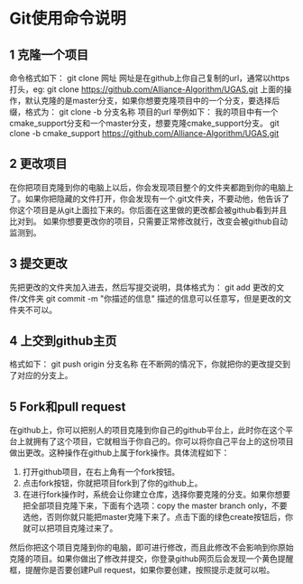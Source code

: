 # Git使用命令说明

## 1 克隆一个项目
命令格式如下：
	git clone 网址
网址是在github上你自己复制的url，通常以https打头，eg:
	git clone https://github.com/Alliance-Algorithm/UGAS.git
上面的操作，默认克隆的是master分支，如果你想要克隆项目中的一个分支，要选择后缀，格式为：
	git clone -b 分支名称 项目的url
举例如下：
我的项目中有一个cmake_support分支和一个master分支，想要克隆cmake_support分支。
	git clone -b cmake_support https://github.com/Alliance-Algorithm/UGAS.git

## 2 更改项目
在你把项目克隆到你的电脑上以后，你会发现项目整个的文件夹都跑到你的电脑上了。如果你把隐藏的文件打开，你会发现有一个.git文件夹，不要动他，他告诉了你这个项目是从git上面拉下来的。你后面在这里做的更改都会被github看到并且比对到。
如果你想要更改你的项目，只需要正常修改就行，改变会被github自动监测到。

## 3 提交更改
先把更改的文件夹加入进去，然后写提交说明，具体格式为：
	git add 更改的文件/文件夹
	git commit -m "你描述的信息"
描述的信息可以任意写，但是更改的文件夹不可以。

## 4 上交到github主页
格式如下：
	git	push origin 分支名称
在不断网的情况下，你就把你的更改提交到了对应的分支上。

## 5 Fork和pull request
在github上，你可以把别人的项目克隆到你自己的github平台上，此时你在这个平台上就拥有了这个项目，它就相当于你自己的。你可以将你自己平台上的这份项目做出更改。这种操作在github上属于fork操作。具体流程如下：

<ol>
<li> 打开github项目，在右上角有一个fork按钮。
<li> 点击fork按钮，你就把项目fork到了你的github上。
<li> 在进行fork操作时，系统会让你建立仓库，选择你要克隆的分支。如果你想要把全部项目克隆下来，下面有个选项：copy the master branch only，不要选他，否则你就只能把master克隆下来了。点击下面的绿色create按钮后，你就可以把项目克隆过来了。
</ol>

然后你把这个项目克隆到你的电脑，即可进行修改，而且此修改不会影响到你原始克隆的项目。如果你做出了修改并提交，你登录github网页后会发现一个黄色提醒框，提醒你是否要创建Pull request，如果你要创建，按照提示走就可以啦。
